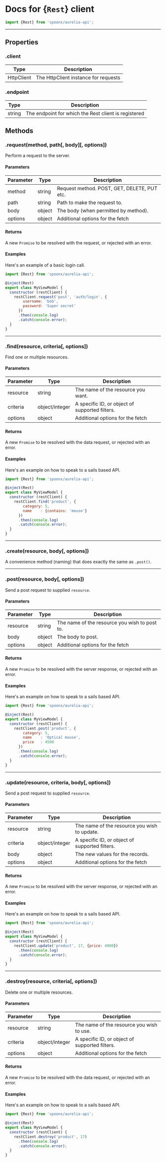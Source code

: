 # Docs for {`Rest`} client

```javascript
import {Rest} from 'spoonx/aurelia-api';
```

----------

## Properties

### .client

| Type       | Description                           |
| ---------- | ------------------------------------- |
| HttpClient | The HttpClient instance  for requests |

### .endpoint

| Type   | Description                                          |
| ------ | ---------------------------------------------------- |
| string | The endpoint for which the Rest client is registered |

## Methods

### .request(method, path[, body][, options])

Perform a request to the server.

#### Parameters

| Parameter | Type   | Description                                 |
| --------- | ------ | ------------------------------------------- |
| method    | string | Request method. POST, GET, DELETE, PUT etc. |
| path      | string | Path to make the request to.                |
| body      | object | The body (when permitted by method).        |
| options   | object | Additional options for the fetch            |

#### Returns

A new `Promise` to be resolved with the request, or rejected with an error.

#### Examples

Here's an example of a basic login call.

```javascript
import {Rest} from 'spoonx/aurelia-api';

@inject(Rest)
export class MyViewModel {
  constructor (restClient) {
    restClient.request('post', 'auth/login', {
        username: 'bob',
        password: 'Super secret'
      })
      .then(console.log)
      .catch(console.error);
  }
}
```

----------

### .find(resource, criteria[, options])

Find one or multiple resources.

#### Parameters

| Parameter | Type           | Description                                    |
| --------- | -------------- | ---------------------------------------------- |
| resource  | string         | The name of the resource you want.             |
| criteria  | object/integer | A specific ID, or object of supported filters. |
| options   | object         | Additional options for the fetch               |

#### Returns

A new `Promise` to be resolved with the data request, or rejected with an error.

#### Examples

Here's an example on how to speak to a sails based API.

```javascript
import {Rest} from 'spoonx/aurelia-api';

@inject(Rest)
export class MyViewModel {
  constructor (restClient) {
    restClient.find('product', {
        category: 5,
        name    : {contains: 'mouse'}
      })
      .then(console.log)
      .catch(console.error);
  }
}
```

----------

### .create(resource, body[, options])

A convenience method (naming) that does exactly the same as `.post()`.

----------

### .post(resource, body[, options])

Send a post request to supplied `resource`.

#### Parameters

| Parameter | Type   | Description                                   |
| --------- | ------ | --------------------------------------------- |
| resource  | string | The name of the resource you wish to post to. |
| body      | object | The body to post.                             |
| options   | object | Additional options for the fetch              |

#### Returns

A new `Promise` to be resolved with the server response, or rejected with an error.

#### Examples

Here's an example on how to speak to a sails based API.

```javascript
import {Rest} from 'spoonx/aurelia-api';

@inject(Rest)
export class MyViewModel {
  constructor (restClient) {
    restClient.post('product', {
        category: 5,
        name    : 'Optical mouse',
        price   : 4500
      })
      .then(console.log)
      .catch(console.error);
  }
}
```

----------

### .update(resource, criteria, body[, options])

Send a post request to supplied `resource`.

#### Parameters

| Parameter | Type           | Description                                    |
| --------- | -------------- | ---------------------------------------------- |
| resource  | string         | The name of the resource you wish to update.   |
| criteria  | object/integer | A specific ID, or object of supported filters. |
| body      | object         | The new values for the records.                |
| options   | object         | Additional options for the fetch               |

#### Returns

A new `Promise` to be resolved with the server response, or rejected with an error.

#### Examples

Here's an example on how to speak to a sails based API.

```javascript
import {Rest} from 'spoonx/aurelia-api';

@inject(Rest)
export class MyViewModel {
  constructor (restClient) {
    restClient.update('product', 17, {price: 4000})
      .then(console.log)
      .catch(console.error);
  }
}
```

----------

### .destroy(resource, criteria[, options])

Delete one or multiple resources.

#### Parameters

| Parameter | Type           | Description                                    |
| --------- | -------------- | ---------------------------------------------- |
| resource  | string         | The name of the resource you wish to use.      |
| criteria  | object/integer | A specific ID, or object of supported filters. |
| options   | object         | Additional options for the fetch               |

#### Returns

A new `Promise` to be resolved with the data request, or rejected with an error.

#### Examples

Here's an example on how to speak to a sails based API.

```javascript
import {Rest} from 'spoonx/aurelia-api';

@inject(Rest)
export class MyViewModel {
  constructor (restClient) {
    restClient.destroy('product', 17)
      .then(console.log)
      .catch(console.error);
  }
}
```
